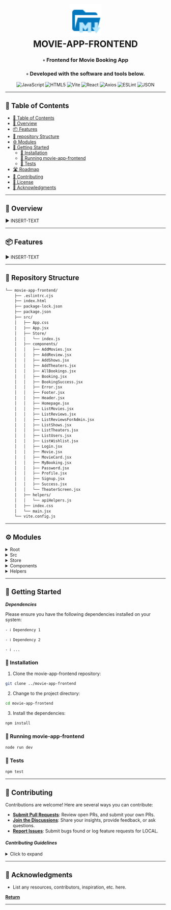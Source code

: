 <div align="center">
<h1 align="center">
<img src="https://raw.githubusercontent.com/PKief/vscode-material-icon-theme/ec559a9f6bfd399b82bb44393651661b08aaf7ba/icons/folder-markdown-open.svg" width="100" />
<br>MOVIE-APP-FRONTEND</h1>
<h3>◦ Frontend for Movie Booking App</h3>
<h3>◦ Developed with the software and tools below.</h3>

<p align="center">
<img src="https://img.shields.io/badge/JavaScript-F7DF1E.svg?style=flat-square&logo=JavaScript&logoColor=black" alt="JavaScript" />
<img src="https://img.shields.io/badge/HTML5-E34F26.svg?style=flat-square&logo=HTML5&logoColor=white" alt="HTML5" />
<img src="https://img.shields.io/badge/Vite-646CFF.svg?style=flat-square&logo=Vite&logoColor=white" alt="Vite" />
<img src="https://img.shields.io/badge/React-61DAFB.svg?style=flat-square&logo=React&logoColor=black" alt="React" />
<img src="https://img.shields.io/badge/Axios-5A29E4.svg?style=flat-square&logo=Axios&logoColor=white" alt="Axios" />
<img src="https://img.shields.io/badge/ESLint-4B32C3.svg?style=flat-square&logo=ESLint&logoColor=white" alt="ESLint" />
<img src="https://img.shields.io/badge/JSON-000000.svg?style=flat-square&logo=JSON&logoColor=white" alt="JSON" />
</p>
</div>

---

## 📖 Table of Contents
- [📖 Table of Contents](#-table-of-contents)
- [📍 Overview](#-overview)
- [📦 Features](#-features)
- [📂 repository Structure](#-repository-structure)
- [⚙️ Modules](#modules)
- [🚀 Getting Started](#-getting-started)
    - [🔧 Installation](#-installation)
    - [🤖 Running movie-app-frontend](#-running-movie-app-frontend)
    - [🧪 Tests](#-tests)
- [🛣 Roadmap](#-roadmap)
- [🤝 Contributing](#-contributing)
- [📄 License](#-license)
- [👏 Acknowledgments](#-acknowledgments)

---


## 📍 Overview

► INSERT-TEXT

---

## 📦 Features

► INSERT-TEXT

---


## 📂 Repository Structure

```sh
└── movie-app-frontend/
    ├── .eslintrc.cjs
    ├── index.html
    ├── package-lock.json
    ├── package.json
    ├── src/
    │   ├── App.css
    │   ├── App.jsx
    │   ├── Store/
    │   │   └── index.js
    │   ├── components/
    │   │   ├── AddMovies.jsx
    │   │   ├── AddReview.jsx
    │   │   ├── AddShows.jsx
    │   │   ├── AddTheaters.jsx
    │   │   ├── AllBookings.jsx
    │   │   ├── Booking.jsx
    │   │   ├── BookingSuccess.jsx
    │   │   ├── Error.jsx
    │   │   ├── Footer.jsx
    │   │   ├── Header.jsx
    │   │   ├── Homepage.jsx
    │   │   ├── ListMovies.jsx
    │   │   ├── ListReviews.jsx
    │   │   ├── ListReviewsForAdmin.jsx
    │   │   ├── ListShows.jsx
    │   │   ├── ListTheaters.jsx
    │   │   ├── ListUsers.jsx
    │   │   ├── ListWishlist.jsx
    │   │   ├── Login.jsx
    │   │   ├── Movie.jsx
    │   │   ├── MovieCard.jsx
    │   │   ├── MyBooking.jsx
    │   │   ├── Password.jsx
    │   │   ├── Profile.jsx
    │   │   ├── Signup.jsx
    │   │   ├── Success.jsx
    │   │   └── TheaterScreen.jsx
    │   ├── helpers/
    │   │   └── apiHelpers.js
    │   ├── index.css
    │   └── main.jsx
    └── vite.config.js

```

---


## ⚙️ Modules

<details closed><summary>Root</summary>

| File                        | Summary       |
| ---                         | ---           |
| [vite.config.js]({file})    | ► INSERT-TEXT |
| [package-lock.json]({file}) | ► INSERT-TEXT |
| [index.html]({file})        | ► INSERT-TEXT |
| [package.json]({file})      | ► INSERT-TEXT |
| [.eslintrc.cjs]({file})     | ► INSERT-TEXT |

</details>

<details closed><summary>Src</summary>

| File                | Summary       |
| ---                 | ---           |
| [App.jsx]({file})   | ► INSERT-TEXT |
| [App.css]({file})   | ► INSERT-TEXT |
| [main.jsx]({file})  | ► INSERT-TEXT |
| [index.css]({file}) | ► INSERT-TEXT |

</details>

<details closed><summary>Store</summary>

| File               | Summary       |
| ---                | ---           |
| [index.js]({file}) | ► INSERT-TEXT |

</details>

<details closed><summary>Components</summary>

| File                              | Summary       |
| ---                               | ---           |
| [Login.jsx]({file})               | ► INSERT-TEXT |
| [ListUsers.jsx]({file})           | ► INSERT-TEXT |
| [AllBookings.jsx]({file})         | ► INSERT-TEXT |
| [AddMovies.jsx]({file})           | ► INSERT-TEXT |
| [ListReviews.jsx]({file})         | ► INSERT-TEXT |
| [ListWishlist.jsx]({file})        | ► INSERT-TEXT |
| [Header.jsx]({file})              | ► INSERT-TEXT |
| [Movie.jsx]({file})               | ► INSERT-TEXT |
| [MovieCard.jsx]({file})           | ► INSERT-TEXT |
| [AddShows.jsx]({file})            | ► INSERT-TEXT |
| [AddReview.jsx]({file})           | ► INSERT-TEXT |
| [Booking.jsx]({file})             | ► INSERT-TEXT |
| [Password.jsx]({file})            | ► INSERT-TEXT |
| [Signup.jsx]({file})              | ► INSERT-TEXT |
| [ListReviewsForAdmin.jsx]({file}) | ► INSERT-TEXT |
| [Footer.jsx]({file})              | ► INSERT-TEXT |
| [TheaterScreen.jsx]({file})       | ► INSERT-TEXT |
| [Profile.jsx]({file})             | ► INSERT-TEXT |
| [Success.jsx]({file})             | ► INSERT-TEXT |
| [Homepage.jsx]({file})            | ► INSERT-TEXT |
| [MyBooking.jsx]({file})           | ► INSERT-TEXT |
| [BookingSuccess.jsx]({file})      | ► INSERT-TEXT |
| [AddTheaters.jsx]({file})         | ► INSERT-TEXT |
| [ListShows.jsx]({file})           | ► INSERT-TEXT |
| [ListMovies.jsx]({file})          | ► INSERT-TEXT |
| [Error.jsx]({file})               | ► INSERT-TEXT |
| [ListTheaters.jsx]({file})        | ► INSERT-TEXT |

</details>

<details closed><summary>Helpers</summary>

| File                    | Summary       |
| ---                     | ---           |
| [apiHelpers.js]({file}) | ► INSERT-TEXT |

</details>

---

## 🚀 Getting Started

***Dependencies***

Please ensure you have the following dependencies installed on your system:

`- ℹ️ Dependency 1`

`- ℹ️ Dependency 2`

`- ℹ️ ...`

### 🔧 Installation

1. Clone the movie-app-frontend repository:
```sh
git clone ../movie-app-frontend
```

2. Change to the project directory:
```sh
cd movie-app-frontend
```

3. Install the dependencies:
```sh
npm install
```

### 🤖 Running movie-app-frontend

```sh
node run dev
```

### 🧪 Tests
```sh
npm test
```

---

## 🤝 Contributing

Contributions are welcome! Here are several ways you can contribute:

- **[Submit Pull Requests](https://github.com/local/movie-app-frontend/blob/main/CONTRIBUTING.md)**: Review open PRs, and submit your own PRs.
- **[Join the Discussions](https://github.com/local/movie-app-frontend/discussions)**: Share your insights, provide feedback, or ask questions.
- **[Report Issues](https://github.com/local/movie-app-frontend/issues)**: Submit bugs found or log feature requests for LOCAL.

#### *Contributing Guidelines*

<details closed>
<summary>Click to expand</summary>

1. **Fork the Repository**: Start by forking the project repository to your GitHub account.
2. **Clone Locally**: Clone the forked repository to your local machine using a Git client.
   ```sh
   git clone <your-forked-repo-url>
   ```
3. **Create a New Branch**: Always work on a new branch, giving it a descriptive name.
   ```sh
   git checkout -b new-feature-x
   ```
4. **Make Your Changes**: Develop and test your changes locally.
5. **Commit Your Changes**: Commit with a clear and concise message describing your updates.
   ```sh
   git commit -m 'Implemented new feature x.'
   ```
6. **Push to GitHub**: Push the changes to your forked repository.
   ```sh
   git push origin new-feature-x
   ```
7. **Submit a Pull Request**: Create a PR against the original project repository. Clearly describe the changes and their motivations.

Once your PR is reviewed and approved, it will be merged into the main branch.

</details>

---

## 👏 Acknowledgments

- List any resources, contributors, inspiration, etc. here.

[**Return**](#Top)

---
